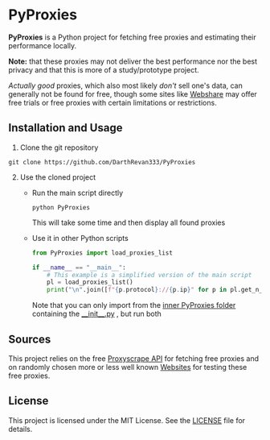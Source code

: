 # PyProxies

**PyProxies** is a Python project for fetching free proxies and estimating their performance locally.

**Note:** that these proxies may not deliver the best performance nor the best privacy and that this is more of a study/prototype project.

*Actually good* proxies, which also most likely *don't* sell one's data, can generally not be found for free, though some sites like [Webshare](https://www.webshare.io) may offer free trials or free proxies with certain limitations or restrictions. 

## Installation and Usage

1. Clone the git repository
```shell
git clone https://github.com/DarthRevan333/PyProxies
```

2. Use the cloned project

    - Run the main script directly
        ```shell
        python PyProxies
        ```

      This will take some time and then display all found proxies

    - Use it in other Python scripts
        ```Python
        from PyProxies import load_proxies_list

        if __name__ == "__main__":
            # This example is a simplified version of the main script
            pl = load_proxies_list()
            print("\n".join([f"{p.protocol}://{p.ip}" for p in pl.get_n_best(20)]))
        ```

        Note that you can only import from the [inner PyProxies folder](PyProxies) containing the [\_\_init\_\_.py](PyProxies/__init__.py) , but run both

## Sources

This project relies on the free [Proxyscrape API](https://docs.proxyscrape.com) for fetching free proxies and on randomly chosen more or less well known [Websites](PyProxies/test_urls.py) for testing these free proxies.

## License

This project is licensed under the MIT License. See the [LICENSE](LICENSE) file for details.
